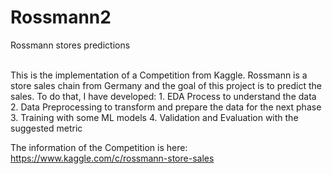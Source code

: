 # Rossmann2
Rossmann stores predictions

</br>
This is the implementation of a Competition from Kaggle.
Rossmann is a store sales chain from Germany and the goal of this project is to predict the sales.
To do that, I have developed:
  1. EDA Process to understand the data
  2. Data Preprocessing to transform and prepare the data for the next phase
  3. Training with some ML models
  4. Validation and Evaluation with the suggested metric
  
  The information of the Competition is here: https://www.kaggle.com/c/rossmann-store-sales
